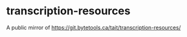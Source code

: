 # transcription-resources
A public mirror of https://git.bytetools.ca/tait/transcription-resources/
